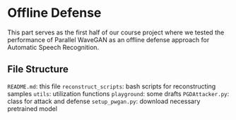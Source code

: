 # Offline Defense

This part serves as the first half of our course project where we tested the performance of Parallel WaveGAN as an offline defense approach for Automatic Speech Recognition.

## File Structure

`README.md`: this file
`reconstruct_scripts`: bash scripts for reconstructing samples
`utils`: utilization functions
`playground`: some drafts
`PGDAttacker.py`: class for attack and defense
`setup_pwgan.py`: download necessary pretrained model